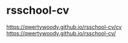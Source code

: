 # rsschool-cv
https://qwertywoody.github.io/rsschool-cv/cv
https://qwertywoody.github.io/rsschool-cv/